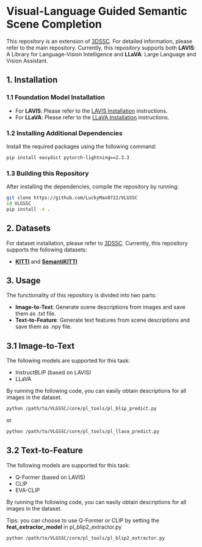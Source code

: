 # Visual-Language Guided Semantic Scene Completion

This repository is an extension of [3DSSC](https://github.com/LuckyMax0722/3DPNA). For detailed information, please refer to the main repository. Currently, this repository supports both **LAVIS**: A Library for Language-Vision Intelligence and **LLaVA**: Large Language and Vision Assistant.

## 1. Installation

### 1.1 Foundation Model Installation

- For **LAVIS**: Please refer to the [LAVIS Installation](https://github.com/salesforce/LAVIS?tab=readme-ov-file#installation) instructions.
- For **LLaVA**: Please refer to the [LLaVA Installation](https://github.com/haotian-liu/LLaVA?tab=readme-ov-file#install) instructions.

### 1.2 Installing Additional Dependencies

Install the required packages using the following command:

```bash
pip install easydict pytorch-lightning==2.3.3
```

### 1.3 Building this Repository

After installing the dependencies, compile the repository by running:

```bash
git clone https://github.com/LuckyMax0722/VLGSSC
cd VLGSSC
pip install -e .
```

## 2. Datasets

For dataset installation, please refer to [3DSSC](https://github.com/LuckyMax0722/3DPNA). Currently, this repository supports the following datasets:

* [**KITTI**](https://www.cvlibs.net/datasets/kitti/eval_odometry.php) and [**SemantiKITTI**](https://www.semantic-kitti.org/dataset.html)

## 3. Usage

The functionality of this repository is divided into two parts:

* **Image-to-Text**: Generate scene descriptions from images and save them as .txt file.
* **Text-to-Feature**: Generate text features from scene descriptions and save them as .npy file.

## 3.1 Image-to-Text

The following models are supported for this task:

* InstructBLIP (based on LAVIS)
* LLaVA

By running the following code, you can easily obtain descriptions for all images in the dataset.

```bash
python /path/to/VLGSSC/core/pl_tools/pl_blip_predict.py
```

or 

```bash
python /path/to/VLGSSC/core/pl_tools/pl_llava_predict.py
```

## 3.2 Text-to-Feature

The following models are supported for this task:

* Q-Former (based on LAVIS)
* CLIP
* EVA-CLIP

By running the following code, you can easily obtain descriptions for all images in the dataset.

Tips: you can choose to use Q-Former or CLIP by setting the **feat_extractor_model** in pl_blip2_extractor.py

```bash
python /path/to/VLGSSC/core/pl_tools/pl_blip2_extractor.py
```

